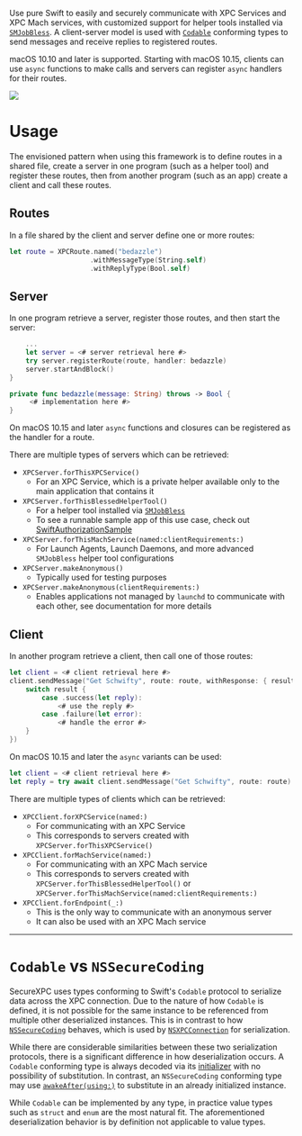 Use pure Swift to easily and securely communicate with XPC Services and XPC Mach services, with customized support for
helper tools installed via [`SMJobBless`](https://developer.apple.com/documentation/servicemanagement/1431078-smjobbless).
A client-server model is used with [`Codable`](https://developer.apple.com/documentation/swift/codable) conforming types
to send messages and receive replies to registered routes.

macOS 10.10 and later is supported. Starting with macOS 10.15, clients can use `async` functions to make calls and
servers can register `async` handlers for their routes.

[![](https://img.shields.io/endpoint?url=https%3A%2F%2Fswiftpackageindex.com%2Fapi%2Fpackages%2Ftrilemma-dev%2FSecureXPC%2Fbadge%3Ftype%3Dswift-versions)](https://swiftpackageindex.com/trilemma-dev/SecureXPC)

# Usage
The envisioned pattern when using this framework is to define routes in a shared file, create a server in one program
(such as a helper tool) and register these routes, then from another program (such as an app) create a client and call
these routes.

## Routes
In a file shared by the client and server define one or more routes:
```swift
let route = XPCRoute.named("bedazzle")
                    .withMessageType(String.self)
                    .withReplyType(Bool.self)
```

## Server
In one program retrieve a server, register those routes, and then start the server:
```swift
    ...
    let server = <# server retrieval here #>
    try server.registerRoute(route, handler: bedazzle)
    server.startAndBlock()
}

private func bedazzle(message: String) throws -> Bool {
     <# implementation here #>
}
```

On macOS 10.15 and later `async` functions and closures can be registered as the handler for a route.

There are multiple types of servers which can be retrieved:
 - `XPCServer.forThisXPCService()`
     - For an XPC Service, which is a private helper available only to the main application that contains it
 - `XPCServer.forThisBlessedHelperTool()`
     - For a helper tool installed via
       [`SMJobBless`](https://developer.apple.com/documentation/servicemanagement/1431078-smjobbless)
     - To see a runnable sample app of this use case, check out
       [SwiftAuthorizationSample](https://github.com/trilemma-dev/SwiftAuthorizationSample)
 - `XPCServer.forThisMachService(named:clientRequirements:)`
     - For Launch Agents, Launch Daemons, and more advanced `SMJobBless` helper tool configurations
 - `XPCServer.makeAnonymous()`
     - Typically used for testing purposes
 - `XPCServer.makeAnonymous(clientRequirements:)`
     - Enables applications not managed by `launchd` to communicate with each other, see documentation for more details

## Client
In another program retrieve a client, then call one of those routes:
```swift
let client = <# client retrieval here #>
client.sendMessage("Get Schwifty", route: route, withResponse: { result in
    switch result {
        case .success(let reply):
            <# use the reply #>
        case .failure(let error):
            <# handle the error #>
    }
})
```

On macOS 10.15 and later the `async` variants can be used:
```swift
let client = <# client retrieval here #>
let reply = try await client.sendMessage("Get Schwifty", route: route)
```

There are multiple types of clients which can be retrieved:
 - `XPCClient.forXPCService(named:)`
     - For communicating with an XPC Service
     - This corresponds to servers created with `XPCServer.forThisXPCService()`
 - `XPCClient.forMachService(named:)`
     - For communicating with an XPC Mach service
     - This corresponds to servers created with `XPCServer.forThisBlessedHelperTool()` or
       `XPCServer.forThisMachService(named:clientRequirements:)`
 - `XPCClient.forEndpoint(_:)`
    - This is the only way to communicate with an anonymous server
    - It can also be used with an XPC Mach service

---

# `Codable` vs `NSSecureCoding`
SecureXPC uses types conforming to Swift's `Codable` protocol to serialize data across the XPC connection. Due to the
nature of how `Codable` is defined, it is not possible for the same instance to be referenced from multiple other
deserialized instances. This is in contrast to how
[`NSSecureCoding`](https://developer.apple.com/documentation/foundation/nssecurecoding) behaves, which is used by
[`NSXPCConnection`](https://developer.apple.com/documentation/foundation/nsxpcconnection) for serialization.

While there are considerable similarities between these two serialization protocols, there is a significant difference
in how deserialization occurs. A `Codable` conforming type is always decoded via its
[initializer](https://developer.apple.com/documentation/swift/decodable/2894081-init) with no possibility of
substitution. In contrast, an `NSSecureCoding` conforming type may use
[`awakeAfter(using:)`](https://developer.apple.com/documentation/objectivec/nsobject/1417074-awakeafter) to substitute
in an already initialized instance.

While `Codable` can be implemented by any type, in practice value types such as `struct` and `enum` are the most natural
fit. The aforementioned deserialization behavior is by definition not applicable to value types.
